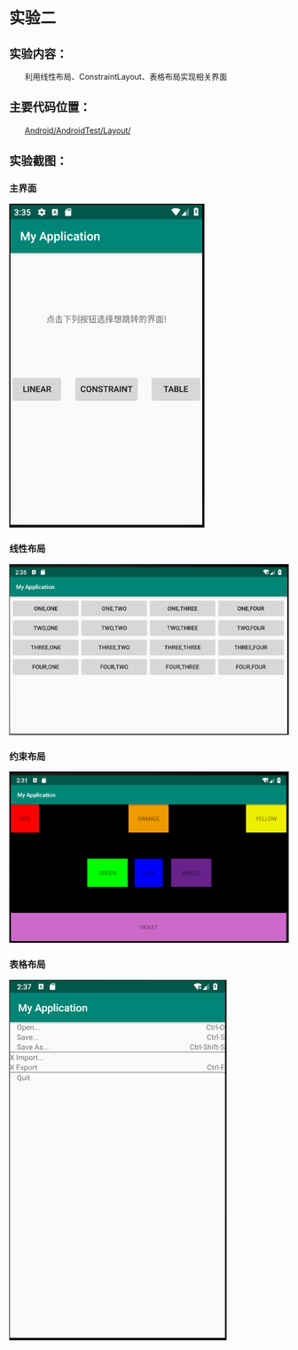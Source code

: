 # 实验二
## **实验内容：**  
　　利用线性布局、ConstraintLayout、表格布局实现相关界面  

## **主要代码位置：**  
　　[Android/AndroidTest/Layout/
](https://github.com/CunmingChen/Android/tree/master/AndroidTest/Layout)  
  
## **实验截图：**
### 主界面
![Alt](https://github.com/CunmingChen/Layout/blob/master/main.png?raw=true#pic_center)
### 线性布局
  
![Alt](https://github.com/CunmingChen/Layout/blob/master/linear.png?raw=true#pic_center)
### 约束布局
![Alt](https://github.com/CunmingChen/Layout/blob/master/constraint.png?raw=true#pic_center)
### 表格布局  
![Alt](https://github.com/CunmingChen/Layout/blob/master/table.png?raw=true#pic_center)
